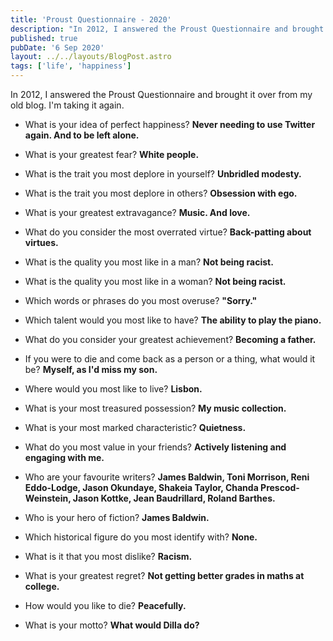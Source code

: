 ```yaml
---
title: 'Proust Questionnaire - 2020'
description: "In 2012, I answered the Proust Questionnaire and brought it over from my old blog. I'm taking it again."
published: true
pubDate: '6 Sep 2020'
layout: ../../layouts/BlogPost.astro
tags: ['life', 'happiness']
---
```


In 2012, I answered the Proust Questionnaire and brought it over from my old blog. I'm taking it again.

* What is your idea of perfect happiness?
**Never needing to use Twitter again. And to be left alone.**

* What is your greatest fear?
**White people.**

* What is the trait you most deplore in yourself?
**Unbridled modesty.**

* What is the trait you most deplore in others?
**Obsession with ego.**

* What is your greatest extravagance?
**Music. And love.**

* What do you consider the most overrated virtue?
**Back-patting about virtues.**

* What is the quality you most like in a man?
**Not being racist.**

* What is the quality you most like in a woman?
**Not being racist.**

* Which words or phrases do you most overuse?
**"Sorry."**

* Which talent would you most like to have?
**The ability to play the piano.**

* What do you consider your greatest achievement?
**Becoming a father.**

* If you were to die and come back as a person or a thing, what would it be?
**Myself, as I'd miss my son.**

* Where would you most like to live?
**Lisbon.**

* What is your most treasured possession?
**My music collection.**

* What is your most marked characteristic?
**Quietness.**

* What do you most value in your friends?
**Actively listening and engaging with me.**

* Who are your favourite writers?
**James Baldwin, Toni Morrison, Reni Eddo-Lodge, Jason Okundaye, Shakeia Taylor, Chanda Prescod-Weinstein, Jason Kottke, Jean Baudrillard, Roland Barthes.**

* Who is your hero of fiction?
**James Baldwin.**

* Which historical figure do you most identify with?
**None.**

* What is it that you most dislike?
**Racism.**

* What is your greatest regret?
**Not getting better grades in maths at college.**

* How would you like to die?
**Peacefully.**

* What is your motto?
**What would Dilla do?**